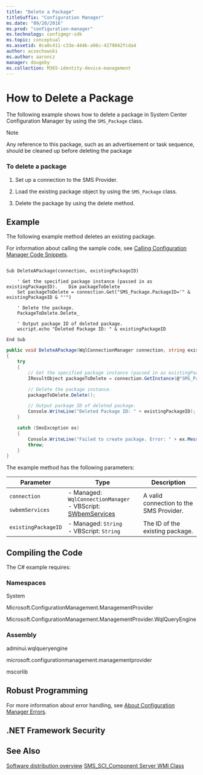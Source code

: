 ```yaml
---
title: "Delete a Package"
titleSuffix: "Configuration Manager"
ms.date: "09/20/2016"
ms.prod: "configuration-manager"
ms.technology: configmgr-sdk
ms.topic: conceptual
ms.assetid: 0ca0c411-c33e-444b-a96c-4279042fcda4
author: aczechowski
ms.author: aaroncz
manager: dougeby
ms.collection: M365-identity-device-management
---
```

# How to Delete a Package
The following example shows how to delete a package in System Center Configuration Manager by using the `SMS_Package` class.  

> [!NOTE]
>  Any reference to this package, such as an advertisement or task sequence, should be cleaned up before deleting the package  

### To delete a package  

1.  Set up a connection to the SMS Provider.  

2.  Load the existing package object by using the `SMS_Package` class.  

3.  Delete the package by using the delete method.  

## Example  
 The following example method deletes an existing package.  

 For information about calling the sample code, see [Calling Configuration Manager Code Snippets](../../../../develop/core/understand/calling-code-snippets.md).  

```vbs  

Sub DeleteAPackage(connection, existingPackageID)  

    ' Get the specified package instance (passed in as existingPackageID).    Dim packageToDelete  
    Set packageToDelete = connection.Get("SMS_Package.PackageID='" & existingPackageID & "'")  

    ' Delete the package.  
    PackageToDelete.Delete_  

    ' Output package ID of deleted package.  
    wscript.echo "Deleted Package ID: " & existingPackageID  

End Sub  
```  

```c#  
public void DeleteAPackage(WqlConnectionManager connection, string existingPackageID)  
{  
    try  
    {  
        // Get the specified package instance (passed in as existingPackageID).  
        IResultObject packageToDelete = connection.GetInstance(@"SMS_Package.PackageID='" + existingPackageID + "'");  

        // Delete the package instance.  
        packageToDelete.Delete();  

        // Output package ID of deleted package.  
        Console.WriteLine("Deleted Package ID: " + existingPackageID);  
    }  

    catch (SmsException ex)  
    {  
        Console.WriteLine("Failed to create package. Error: " + ex.Message);  
        throw;  
    }  
}  
```  

 The example method has the following parameters:  

|Parameter|Type|Description|  
|---------------|----------|-----------------|  
|`connection`<br /><br /> `swbemServices`|-   Managed: `WqlConnectionManager`<br />-   VBScript: [SWbemServices](https://msdn.microsoft.com/library/aa393854.aspx)|A valid connection to the SMS Provider.|  
|`existingPackageID`|-   Managed: `String`<br />-   VBScript: `String`|The ID of the existing package.|  

## Compiling the Code  
 The C# example requires:  

### Namespaces  
 System  

 Microsoft.ConfigurationManagement.ManagementProvider  

 Microsoft.ConfigurationManagement.ManagementProvider.WqlQueryEngine  

### Assembly  
 adminui.wqlqueryengine  

 microsoft.configurationmanagement.managementprovider  

 mscorlib  

## Robust Programming  
 For more information about error handling, see [About Configuration Manager Errors](../../../../develop/core/understand/about-configuration-manager-errors.md).  

## .NET Framework Security  

## See Also  
 [Software distribution overview](/sccm/develop/core/servers/configure/software-distribution-overview)
 [SMS_SCI_Component Server WMI Class](../../../../develop/reference/core/servers/configure/sms_sci_component-server-wmi-class.md)
